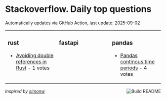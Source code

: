 # Stackoverflow. Daily top questions 

Automatically updates via GitHub Action, last update: <!-- date starts -->2025-09-02<!-- date ends -->


<table><tr><td valign="top" width="33%">

### rust
<!-- rust starts -->
* [Avoiding double references in Rust](https://stackoverflow.com/questions/79753188/avoiding-double-references-in-rust) - 1 votes
<!-- rust ends -->
</td><td valign="top" width="34%">


### fastapi
<!-- fastapi starts -->

<!-- fastapi ends -->
</td><td valign="top" width="34%">


### pandas
<!-- pandas starts -->
* [Pandas continous time periods](https://stackoverflow.com/questions/79752604/pandas-continous-time-periods) - 4 votes
<!-- pandas ends -->
</td></tr></table>

<a href="https://github.com/hp0404/hp0404/actions"><img src="https://github.com/hp0404/hp0404/workflows/Build%20README/badge.svg" align="right" alt="Build README"></a> <p>*Inspired by  [simonw](https://github.com/simonw/simonw)*</p>
